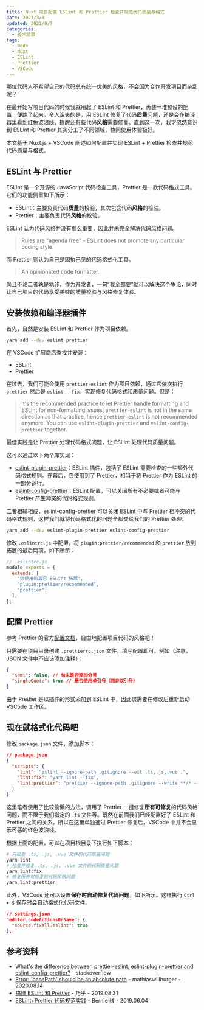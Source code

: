 ```yaml
---
title: Nuxt 项目配置 ESLint 和 Prettier 检查并规范代码质量与格式
date: 2021/3/3
updated: 2021/8/7
categories:
  - 技术琐事
tags:
  - Node
  - Nuxt
  - ESLint
  - Prettier
  - VSCode
---
```


哪位代码人不希望自己的代码总有统一优美的风格，不会因为合作开发项目而杂乱呢？

在最开始写项目代码的时候我就用起了 ESLint 和 Prettier，再装一堆预设的配置，便跑了起来。令人沮丧的是，用 ESLint 修复了代码**质量**问题，还是会在编译器里看到红色波浪线，提醒还有些代码**风格**需要修复。直到这一次，我才忽然意识到 ESLint 和 Prettier 其实分工了不同领域，协同使用体验极好。

本文基于 Nuxt.js + VSCode 阐述如何配置并实现 ESLint + Prettier 检查并规范代码质量与格式。

## ESLint 与 Prettier

ESLint 是一个开源的 JavaScript 代码检查工具，Prettier 是一款代码格式工具。它们的功能侧重如下所示：

- ESLint：主要负责代码**质量**的校验，其次包含代码**风格**的检验。
- Prettier：主要负责代码**风格**的校验。

ESLint 认为代码风格并没有那么重要，因此并未完全解决代码风格问题。

> Rules are "agenda free" - ESLint does not promote any particular coding style.

而 Prettier 则认为自己是固执己见的代码格式化工具。

> An opinionated code formatter.

尚且不论二者孰是孰非，作为开发者，一句“我全都要”就可以解决这个争论，同时让自己项目的代码享受美妙的质量校验与风格修复体验。

## 安装依赖和编译器插件

首先，自然是安装 ESLint 和 Prettier 作为项目依赖。

```bash
yarn add --dev eslint prettier
```

在 VSCode 扩展商店查找并安装：

- ESLint
- Prettier

在过去，我们可能会使用 `prettier-eslint` 作为项目依赖，通过它依次执行 `prettier` 然后是 `eslint --fix`，实现修复代码格式和质量问题。但是：

> It's the recommended practice to let Prettier handle formatting and ESLint for non-formatting issues, `prettier-eslint` is not in the same direction as that practice, hence `prettier-eslint` is not recommended anymore. You can use `eslint-plugin-prettier` and `eslint-config-prettier` together.

最佳实践是让 Prettier 处理代码格式问题，让 ESLint 处理代码质量问题。

这可以通过以下两个库实现：

- [eslint-plugin-prettier](https://github.com/prettier/eslint-plugin-prettier)：ESLint 插件，包括了 ESLint 需要检查的一些额外代码格式规则。在幕后，它使用到了 Prettier，相当于将 Prettier 作为 ESLint 的一部分运行。
- [eslint-config-prettier](https://github.com/prettier/eslint-config-prettier)：ESLint 配置，可以关闭所有不必要或者可能与 Prettier 产生冲突的代码格式规则。

二者相辅相成，eslint-config-prettier 可以关闭 ESLint 中与 Prettier 相冲突的代码格式规则，这样我们就将代码格式化的问题全都交给我们的 Prettier 处理。

```bash
yarn add --dev eslint-plugin-prettier eslint-config-prettier
```

修改 `.eslintrc.js` 中配置，将 `plugin:prettier/recommended` 和 `prettier` 放到拓展的最后两项，如下所示：

```js
// .eslintrc.js
module.exports = {
  extends: [
    "您使用的其它 ESLint 拓展",
    "plugin:prettier/recommended",
    "prettier",
  ],
};
```

## 配置 Prettier

参考 Prettier 的官方[配置文档](https://prettier.io/docs/en/options.html)，自由地配置项目代码的风格吧！

只需要在项目目录创建 `.prettierrc.json` 文件，填写配置即可。例如（注意，JSON 文件中不应该添加注释）：

```json
{
  "semi": false, // 句末是否添加分号
  "singleQuote": true // 是否使用单引号（而非双引号）
}
```

由于 Prettier 是以插件的形式添加到 ESLint 中，因此您需要在修改后重新启动 VSCode 工作区。

## 现在就格式化代码吧

修改 `package.json` 文件，添加脚本：

```json
// package.json
{
  "scripts": {
    "lint": "eslint --ignore-path .gitignore --ext .ts,.js,.vue .",
    "lint:fix": "yarn lint --fix",
    "lint:prettier": "prettier --ignore-path .gitignore --write **/* --ignore-unknown"
  }
}
```

这里笔者使用了比较偷懒的方法，调用了 Prettier 一键修复**所有可修复**的代码风格问题，而不限于我们指定的 `.ts` 文件等。既然在前面我们已经配置好了 ESLint 和 Prettier 之间的关系，所以在这里单独通过 Prettier 修复后，VSCode 中并不会显示可恶的红色波浪线。

根据上面的配置，可以在项目根目录下执行如下脚本：

```bash
# 只检查 .ts, .js, .vue 文件的代码质量问题
yarn lint
# 检查并修复 .ts, .js, .vue 文件的代码质量问题
yarn lint:fix
# 修复所有可修复的代码风格问题
yarn lint:prettier
```

此外，VSCode 还可以设置**保存时自动修复代码问题**，如下所示。这样执行 `Ctrl + S` 保存时会自动格式化代码文件。

```json
// settings.json
"editor.codeActionsOnSave": {
  "source.fixAll.eslint": true
},
```

## 参考资料

- [What's the difference between prettier-eslint, eslint-plugin-prettier and eslint-config-prettier?](https://stackoverflow.com/questions/44690308/whats-the-difference-between-prettier-eslint-eslint-plugin-prettier-and-eslint) - stackoverflow
- [Error: 'basePath' should be an absolute path](https://github.com/prettier/prettier-eslint-cli/issues/208#issuecomment-673631308) - mathiaswillburger - 2020.08.14
- [搞懂 ESLint 和 Prettier](https://zhuanlan.zhihu.com/p/80574300) - 乃乎 - 2019.08.31
- [ESLint+Prettier 代码规范实践](https://www.jianshu.com/p/dd07cca0a48e) - Bernie 维 - 2019.06.04
